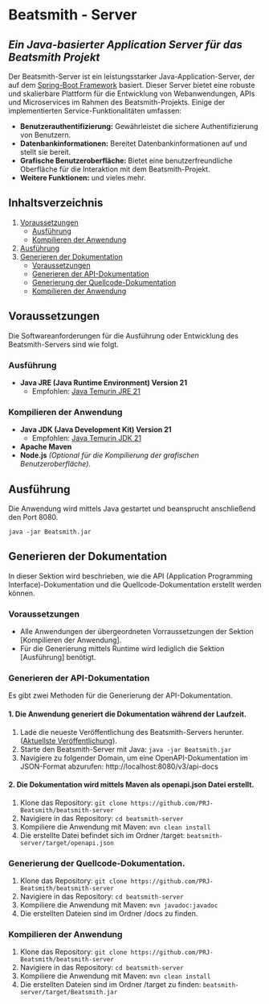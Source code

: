 # Beatsmith - Server
## _Ein Java-basierter Application Server für das Beatsmith Projekt_

Der Beatsmith-Server ist ein leistungsstarker Java-Application-Server, der auf dem [Spring-Boot Framework](https://spring.io) basiert. Dieser Server bietet eine robuste und skalierbare Plattform für die Entwicklung von Webanwendungen, APIs und Microservices im Rahmen des Beatsmith-Projekts. Einige der implementierten Service-Funktionalitäten umfassen:

- **Benutzerauthentifizierung:** Gewährleistet die sichere Authentifizierung von Benutzern.
- **Datenbankinformationen:** Bereitet Datenbankinformationen auf und stellt sie bereit.
- **Grafische Benutzeroberfläche:** Bietet eine benutzerfreundliche Oberfläche für die Interaktion mit dem Beatsmith-Projekt.
- **Weitere Funktionen:** und vieles mehr.

## Inhaltsverzeichnis
1. [Voraussetzungen](#voraussetzungen)
   - [Ausführung](#ausführung)
   - [Kompilieren der Anwendung](#kompilieren-der-anwendung)
2. [Ausführung](#ausführung)
2. [Generieren der Dokumentation](#generieren-der-dokumentation)
   - [Voraussetzungen](#voraussetzungen-1)
   - [Generieren der API-Dokumentation](#generieren-der-api-dokumentation)
   - [Generierung der Quellcode-Dokumentation](#generierung-der-quellcode-dokumentation)
   - [Kompilieren der Anwendung](#kompilieren-der-anwendung-1)

## Voraussetzungen
Die Softwareanforderungen für die Ausführung oder Entwicklung des Beatsmith-Servers sind wie folgt.

### Ausführung
- **Java JRE (Java Runtime Environment) Version 21**
  - Empfohlen: [Java Temurin JRE 21](https://adoptium.net/de/temurin/releases/)

### Kompilieren der Anwendung
- **Java JDK (Java Development Kit) Version 21**
  - Empfohlen: [Java Temurin JDK 21](https://adoptium.net/de/temurin/releases/)
- **Apache Maven**
- **Node.js** *(Optional für die Kompilierung der grafischen Benutzeroberfläche)*.

## Ausführung
Die Anwendung wird mittels Java gestartet und beansprucht anschließend den Port 8080.

``` java -jar Beatsmith.jar ```

## Generieren der Dokumentation
In dieser Sektion wird beschrieben, wie die API (Application Programming Interface)-Dokumentation und die Quellcode-Dokumentation erstellt werden können.

### Voraussetzungen
- Alle Anwendungen der übergeordneten Vorraussetzungen der Sektion [Kompilieren der Anwendung].
- Für die Generierung mittels Runtime wird lediglich die Sektion [Ausführung] benötigt.

### Generieren der API-Dokumentation
Es gibt zwei Methoden für die Generierung der API-Dokumentation.

#### 1. Die Anwendung generiert die Dokumentation während der Laufzeit.
1. Lade die neueste Veröffentlichung des Beatsmith-Servers herunter. ([Aktuellste Veröffentlichung](https://github.com/PRJ-Beatsmith/beatsmith-server/releases/latest)).
2. Starte den Beatsmith-Server mit Java: `java -jar Beatsmith.jar`
3. Navigiere zu folgender Domain, um eine OpenAPI-Dokumentation im JSON-Format abzurufen: http://localhost:8080/v3/api-docs

#### 2. Die Dokumentation wird mittels Maven als openapi.json Datei erstellt.
1. Klone das Repository: `git clone https://github.com/PRJ-Beatsmith/beatsmith-server`
2. Navigiere in das Repository: `cd beatsmith-server`
3. Kompiliere die Anwendung mit Maven: `mvn clean install`
4. Die erstellte Datei befindet sich im Ordner /target: `beatsmith-server/target/openapi.json`

### Generierung der Quellcode-Dokumentation.
1. Klone das Repository: `git clone https://github.com/PRJ-Beatsmith/beatsmith-server`
2. Navigiere in das Repository: `cd beatsmith-server`
3. Kompiliere die Anwendung mit Maven: `mvn javadoc:javadoc`
4. Die erstellten Dateien sind im Ordner /docs zu finden.

### Kompilieren der Anwendung
1. Klone das Repository: `git clone https://github.com/PRJ-Beatsmith/beatsmith-server`
2. Navigiere in das Repository: `cd beatsmith-server`
3. Kompiliere die Anwendung mit Maven: `mvn clean install`
4. Die erstellten Dateien sind im Ordner /target zu finden: `beatsmith-server/target/Beatsmith.jar`

